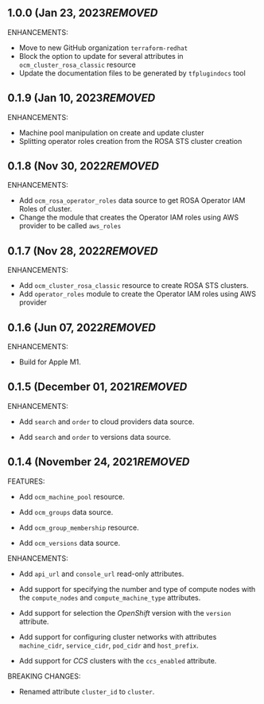 ## 1.0.0 (Jan 23, 2023***REMOVED***

ENHANCEMENTS:

* Move to new GitHub organization `terraform-redhat`
* Block the option to update for several attributes in `ocm_cluster_rosa_classic` resource
* Update the documentation files to be generated by `tfplugindocs` tool

## 0.1.9 (Jan 10, 2023***REMOVED***

ENHANCEMENTS:

* Machine pool manipulation on create and update cluster
* Splitting operator roles creation from the ROSA STS cluster creation

## 0.1.8 (Nov 30, 2022***REMOVED***

ENHANCEMENTS:

* Add `ocm_rosa_operator_roles` data source to get ROSA Operator IAM Roles of cluster.
* Change the module that creates the Operator IAM roles using AWS provider to be called `aws_roles`

## 0.1.7 (Nov 28, 2022***REMOVED***

ENHANCEMENTS:

* Add `ocm_cluster_rosa_classic` resource to create ROSA STS clusters.
* Add `operator_roles` module to create the Operator IAM roles using AWS provider

## 0.1.6 (Jun 07, 2022***REMOVED***

ENHANCEMENTS:

* Build for Apple M1.


## 0.1.5 (December 01, 2021***REMOVED***

ENHANCEMENTS:

* Add `search` and `order` to cloud providers data source.

* Add `search` and `order` to versions data source.


## 0.1.4 (November 24, 2021***REMOVED***

FEATURES:

* Add `ocm_machine_pool` resource.

* Add `ocm_groups` data source.

* Add `ocm_group_membership` resource.

* Add `ocm_versions` data source.

ENHANCEMENTS:

* Add `api_url` and `console_url` read-only attributes.

* Add support for specifying the number and type of compute nodes with the
  `compute_nodes` and `compute_machine_type` attributes.

* Add support for selection the _OpenShift_ version with the `version`
  attribute.

* Add support for configuring cluster networks with attributes `machine_cidr`,
  `service_cidr`, `pod_cidr` and `host_prefix`.

* Add support for _CCS_ clusters with the `ccs_enabled` attribute.

BREAKING CHANGES:

* Renamed attribute `cluster_id` to `cluster`.
